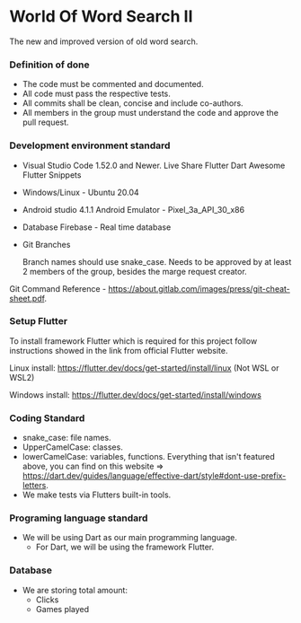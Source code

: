 # World Of Word Search II
The new and improved version of old word search.

### Definition of done
- The code must be commented and documented.
- All code must pass the respective tests.
- All commits shall be clean, concise and include co-authors.
- All members in the group must understand the code and approve the pull request.


### Development environment standard
- Visual Studio Code 1.52.0 and Newer.
      Live Share
      Flutter
      Dart
      Awesome Flutter Snippets
      
- Windows/Linux - Ubuntu 20.04
- Android studio 4.1.1
      Android Emulator - Pixel_3a_API_30_x86
      
- Database
      Firebase - Real time database
     
- Git Branches

    Branch names should use snake_case.
    Needs to be approved by at least 2 members of the group, besides the marge request creator.

Git Command Reference - https://about.gitlab.com/images/press/git-cheat-sheet.pdf.


### Setup Flutter
To install framework Flutter which is required for this project follow instructions showed in the link from official Flutter website.

Linux install: https://flutter.dev/docs/get-started/install/linux (Not WSL or WSL2)

Windows install: https://flutter.dev/docs/get-started/install/windows


### Coding Standard
- snake_case: file names.
- UpperCamelCase: classes.
- lowerCamelCase: variables, functions.
Everything that isn't featured above, you can find on this website => https://dart.dev/guides/language/effective-dart/style#dont-use-prefix-letters.
- We make tests via Flutters built-in tools.


### Programing language standard
- We will be using Dart as our main programming language.
  - For Dart, we will be using the framework Flutter.
  
 
### Database
- We are storing total amount:
  - Clicks
  - Games played
